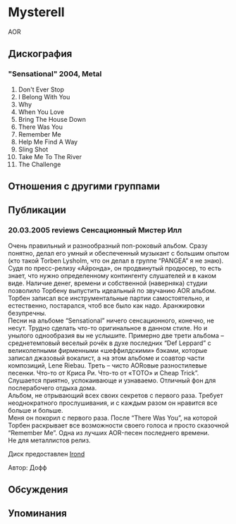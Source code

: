 # Mysterell

AOR

## Дискография

### "Sensational" 2004, Metal

01. Don't Ever Stop
02. I Belong With You
03. Why
04. When You Love
05. Bring The House Down
06. There Was You
07. Remember Me
08. Help Me Find A Way
09. Sling Shot
10. Take Me To The River
11. The Challenge


## Отношения с другими группами


## Публикации

### 20.03.2005 reviews Сенсационный Мистер Илл

<P>
<P>Очень правильный и разнообразный поп-роковый альбом. Сразу понятно, делал его умный и обеспеченный музыкант с большим опытом (кто такой Torben Lysholm, что он делал в группе “PANGEA” я не знаю). Судя по пресс-релизу «Айронда», он продвинутый продюсер, то есть знает, что нужно определенному контингенту слушателей и в каком виде. Наличие денег, времени и собственной (наверняка) студии позволило Торбену выпустить идеальный по звучанию AOR альбом. Торбен записал все инструментальные партии самостоятельно, и естественно, постарался, чтоб все было как надо. Аранжировки безупречны.<BR>Песни на альбоме “Sensational” ничего сенсационного, конечно, не несут. Трудно сделать что-то оригинальное в данном стиле. Но и унылого однообразия вы не услышите. Примерно две трети альбома – среднетемповый веселый рочёк в духе последних “Def Leppard” c великолепными фирменными «шеффилдскими» бэками, которые записал джазовый вокалист, а на этом альбоме и соавтор части композиций, Lene Riebau. Треть – чисто AORoвые разностилевые песенки. Что-то от Криса Ри. Что-то от «TОТО» и Cheap Trick”. Слушается приятно, успокаивающе и узнаваемо. Отличный фон для послерабочего отдыха дома. <BR>Альбом, не отрывающий всех своих секретов с первого раза. Требует неоднократного прослушивания, и с каждым разом он нравится все больше и больше. <BR>Меня он покорил с первого раза. После “There Was You”, на которой Торбен раскрывает все возможности своего голоса и просто сказочной “Remember Me”. Одна из лучших AOR-песен последнего времени.<BR>Не для металлистов релиз. </P>
<P>Диск предоставлен <A href="http://www.irond.ru/">Irond</A></P>
Автор: Дофф


## Обсуждения


## Упоминания

